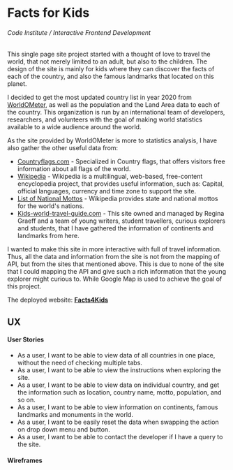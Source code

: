 # Facts for Kids
###### Code Institute / Interactive Frontend Development

This single page site project started with a thought of love to travel the world, that not merely limited to an adult, but also to the children. The design of the site is mainly for kids where they can discover the facts of each of the country, and also the famous landmarks that located on this planet.

I decided to get the most updated country list in year 2020 from [WorldOMeter](https://www.worldometers.info/geography/how-many-countries-are-there-in-the-world/), as well as the population and the Land Area data to each of the country. This organization is run by an international team of developers, researchers, and volunteers with the goal of making world statistics available to a wide audience around the world. 

As the site provided by WorldOMeter is more to statistics analysis, I have also gather the other useful data from:
- [Countryflags.com](https://www.countryflags.com/en/image-overview/) - Specialized in Country flags, that offers visitors free information about all flags of the world.
- [Wikipedia](https://en.wikipedia.org/) - Wikipedia is a multilingual, web-based, free-content encyclopedia project, that provides useful information, such as: Capital, official languages, currency and time zone to support the site.
- [List of National Mottos](https://en.wikipedia.org/wiki/List_of_national_mottos) - Wikipedia provides state and national mottos for the world's nations.
- [Kids-world-travel-guide.com](https://www.kids-world-travel-guide.com/) - This site owned and managed by Regina Graeff and a team of young writers, student travellers, curious explorers and students, that I have gathered the information of continents and landmarks from here.

I wanted to make this site in more interactive with full of travel information. Thus, all the data and information from the site is not from the mapping of API, but from the sites that mentioned above. This is due to none of the site that I could mapping the API and give such a rich information that the young explorer might curious to. While Google Map is used to achieve the goal of this project.

The deployed website: **[Facts4Kids](https://kongteckmee.github.io/facts4kids/)**

## UX

#### User Stories

- As a user, I want to be able to view data of all countries in one place, without the need of checking multiple tabs.
- As a user, I want to be able to view the instructions when exploring the site.
- As a user, I want to be able to view data on individual country, and get the information such as location, country name, motto, population, and so on.
- As a user, I want to be able to view information on continents, famous landmarks and monuments in the world.
- As a user, I want to be easily reset the data when swapping the action on drop down menu and button.
- As a user, I want to be able to contact the developer if I have a query to the site.

#### Wireframes
